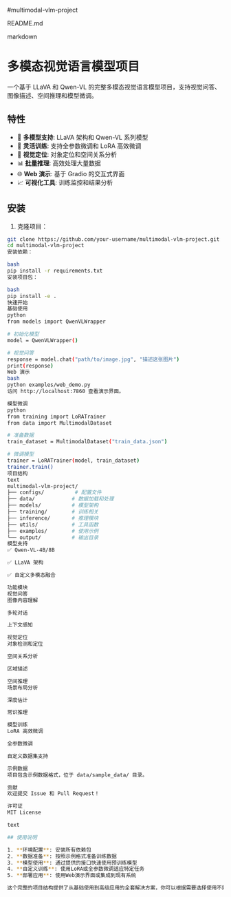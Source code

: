 #multimodal-vlm-project

README.md

markdown
# 多模态视觉语言模型项目

一个基于 LLaVA 和 Qwen-VL 的完整多模态视觉语言模型项目，支持视觉问答、图像描述、空间推理和模型微调。

## 特性

- 🎯 **多模型支持**: LLaVA 架构和 Qwen-VL 系列模型
- 🔧 **灵活训练**: 支持全参数微调和 LoRA 高效微调
- 🎨 **视觉定位**: 对象定位和空间关系分析
- 📊 **批量推理**: 高效处理大量数据
- 🌐 **Web 演示**: 基于 Gradio 的交互式界面
- 📈 **可视化工具**: 训练监控和结果分析

## 安装

1. 克隆项目：
```bash
git clone https://github.com/your-username/multimodal-vlm-project.git
cd multimodal-vlm-project
安装依赖：

bash
pip install -r requirements.txt
安装项目包：

bash
pip install -e .
快速开始
基础使用
python
from models import QwenVLWrapper

# 初始化模型
model = QwenVLWrapper()

# 视觉问答
response = model.chat("path/to/image.jpg", "描述这张图片")
print(response)
Web 演示
bash
python examples/web_demo.py
访问 http://localhost:7860 查看演示界面。

模型微调
python
from training import LoRATrainer
from data import MultimodalDataset

# 准备数据
train_dataset = MultimodalDataset("train_data.json")

# 微调模型
trainer = LoRATrainer(model, train_dataset)
trainer.train()
项目结构
text
multimodal-vlm-project/
├── configs/          # 配置文件
├── data/            # 数据加载和处理
├── models/          # 模型架构
├── training/        # 训练相关
├── inference/       # 推理模块
├── utils/           # 工具函数
├── examples/        # 使用示例
└── output/          # 输出目录
模型支持
✅ Qwen-VL-4B/8B

✅ LLaVA 架构

✅ 自定义多模态融合

功能模块
视觉问答
图像内容理解

多轮对话

上下文感知

视觉定位
对象检测和定位

空间关系分析

区域描述

空间推理
场景布局分析

深度估计

常识推理

模型训练
LoRA 高效微调

全参数微调

自定义数据集支持

示例数据
项目包含示例数据格式，位于 data/sample_data/ 目录。

贡献
欢迎提交 Issue 和 Pull Request！

许可证
MIT License

text

## 使用说明

1. **环境配置**: 安装所有依赖包
2. **数据准备**: 按照示例格式准备训练数据
3. **模型使用**: 通过提供的接口快速使用预训练模型
4. **自定义训练**: 使用LoRA或全参数微调适应特定任务
5. **部署应用**: 使用Web演示界面或集成到现有系统

这个完整的项目结构提供了从基础使用到高级应用的全套解决方案，你可以根据需要选择使用不同的模块和功能。